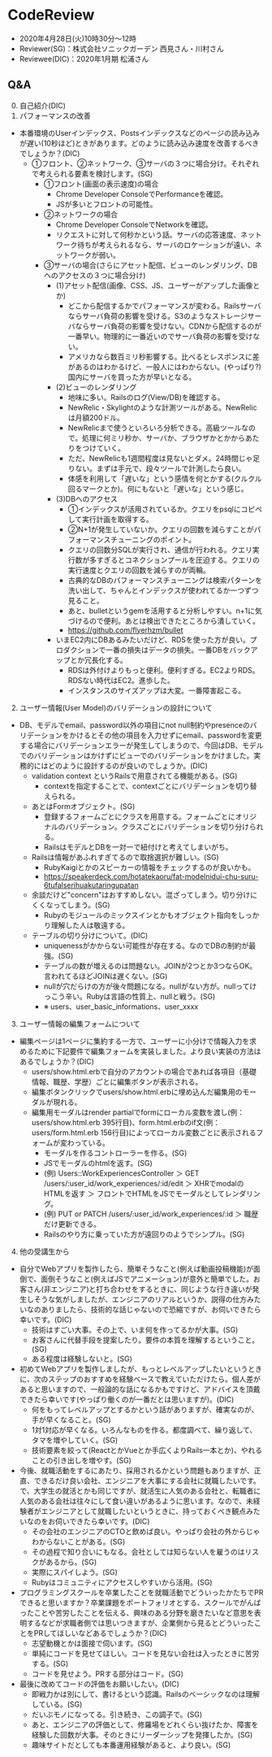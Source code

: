 # CodeReview
- 2020年4月28日(火)10時30分〜12時
- Reviewer(SG)：株式会社ソニックガーデン 西見さん・川村さん
- Reviewee(DIC)：2020年1月期 松浦さん

## Q&A
0. 自己紹介(DIC)
1. パフォーマンスの改善
- 本番環境のUserインデックス、Postsインデックスなどのページの読み込みが遅い(10秒ほど)ときがあります。どのように読み込み速度を改善するべきでしょうか？(DIC)
  - ①フロント、②ネットワーク、③サーバの３つに場合分け。それぞれで考えられる要素を検討します。(SG)
    - ①フロント(画面の表示速度)の場合
      - Chrome Developer ConsoleでPerformanceを確認。
      - JSが多いとフロントの可能性。
    - ②ネットワークの場合
      - Chrome Developer ConsoleでNetworkを確認。
      - リクエストに対して何秒かという話。サーバの応答速度、ネットワーク待ちが考えられるなら、サーバのロケーションが遠い、ネットワークが弱い。
    - ③サーバの場合(さらにアセット配信、ビューのレンダリング、DBへのアクセスの３つに場合分け)
      - (1)アセット配信(画像、CSS、JS、ユーザーがアップした画像とか)
        - どこから配信するかでパフォーマンスが変わる。Railsサーバならサーバ負荷の影響を受ける。S3のようなストレージサーバならサーバ負荷の影響を受けない。CDNから配信するのが一番早い。物理的に一番近いのでサーバ負荷の影響を受けない。
        - アメリカなら数百ミリ秒影響する。比べるとレスポンスに差があるのはわかるけど、一般人にはわからない。(やっぱり?)国内にサーバを買った方が早いとなる。
      - (2)ビューのレンダリング
        - 地味に多い。Railsのログ(View/DB)を確認する。
        - NewRelic・Skylightのような計測ツールがある。NewRelicは月額200ドル。
        - NewRelicまで使うといろいろ分析できる。高級ツールなので。処理に何ミリ秒か、サーバか、ブラウザかとかからあたりをつけていく。
        - ただ、NewRelicも1週間程度は見ないとダメ。24時間じゃ足りない。まずは手元で、段々ツールで計測したら良い。
        - 体感を利用して「遅いな」という感情を何とかする(クルクル回るマークとか)。何にもないと「遅いな」という感じ。
      - (3)DBへのアクセス
        - ①インデックスが活用されているか。クエリをpsqlにコピペして実行計画を取得する。
        - ②N+1が発生していないか。クエリの回数を減らすことがパフォーマンスチューニングのポイント。
        - クエリの回数分SQLが実行され、通信が行われる。クエリ実行数が多すぎるとコネクションプールを圧迫する。クエリの実行速度とクエリの回数を減らすのが両輪。
        - 古典的なDBのパフォーマンスチューニングは検索パターンを洗い出して、ちゃんとインデックスが使われてるか一つずつ見ること。
        - あと、bulletというgemを活用すると分析しやすい。n+1に気づけるので便利。あとは検出できたところから潰していく。
        - https://github.com/flyerhzm/bullet
      - いまEC2内にDBあるみたいだけど、RDSを使った方が良い。プロダクションで一番の損失はデータの損失。一番DBをバックアップとか冗長化する。
        - RDSは外付けよりもっと便利。便利すぎる。EC2よりRDS。RDSない時代はEC2。進歩した。
        - インスタンスのサイズアップは大変。一番障害起こる。

2. ユーザー情報(User Model)のバリデーションの設計について
- DB、モデルでemail、password以外の項目にnot null制約やpresenceのバリデーションをかけるとその他の項目を入力せずにemail、passwordを変更する場合にバリデーションエラーが発生してしまうので、今回はDB、モデルでのバリデーションはかけずにビューでのバリデーションをかけました。実務的にはどのように設計するのが良いのでしょうか。(DIC)
  - validation context というRailsで用意されてる機能がある。(SG)
    - contextを指定することで、contextごとにバリデーションを切り替えられる。
  - あとはFormオブジェクト。(SG)
    - 登録するフォームごとにクラスを用意する。フォームごとにオリジナルのバリデーション。クラスごとにバリデーションを切り分けられる。
    - RailsはモデルとDBを一対一で紐付けと考えてしまいがち。
  - Railsは情報があふれすぎてるので取捨選択が難しい。(SG)
    - RubyKaigiとかのスピーカーの情報をチェックするのが良いかも。
    - https://speakerdeck.com/hotatekaoru/fat-modelnidui-chu-suru-6tufalserihuakutaringupatan
  - 余談だけど"concern"はおすすめしない。混ざってしまう。切り分けにくくなってしまう。(SG)
    - Rubyのモジュールのミックスインとかもオブジェクト指向をしっかり理解した人は敬遠する。
  - テーブルの切り分けについて。(DIC)
    - uniquenessがかからない可能性が存在する。なのでDBの制約が最強。(SG)
    - テーブルの数が増えるのは問題ない。JOINが2つとか3つならOK。言われてるほどJOINは遅くない。(SG)
    - nullが穴だらけの方が後々問題になる。nullがない方が。nullってけっこう辛い。Rubyは言語の性質上、nullと戦う。(SG)
    - ※ users、user_basic_informations、user_xxxx

3. ユーザー情報の編集フォームについて
- 編集ページは1ページに集約する一方で、ユーザーに小分けで情報入力を求めるために下記要件で編集フォームを実装しました。より良い実装の方法はあるでしょうか？(DIC)
  - users/show.html.erbで自分のアカウントの場合であれば各項目（基礎情報、職歴、学歴）ごとに編集ボタンが表示される。
  - 編集ボタンクリックでusers/show.html.erbに埋め込んだ編集用のモーダルが現れる。
  - 編集用モーダルはrender partialでformにローカル変数を渡し(例：users/show.html.erb 395行目)、form.html.erbのif文(例：users/form.html.erb 156行目)によってローカル変数ごとに表示されるフォームが変わっている。
    - モーダルを作るコントローラーを作る。(SG)
    - JSでモーダルのhtmlを返す。(SG)
    - (例) Users::WorkExperiencesController ＞ GET /users/:user_id/work_experiences/:id/edit ＞ XHRでmodalのHTMLを返す ＞ フロントでHTMLをJSでモーダルとしてレンダリング。
    - (例) PUT or PATCH /users/:user_id/work_experiences/:id ＞ 職歴だけ更新できる。
    - Railsのやり方に乗っていた方が遠回りのようでシンプル。(SG)

4. 他の受講生から
- 自分でWebアプリを製作したら、簡単そうなこと(例えば動画投稿機能)が面倒で、面倒そうなこと(例えばJSでアニメーション)が意外と簡単でした。お客さん(非エンジニア)と打ち合わせをするときに、同じような行き違いが発生しそうな気がしましたが、エンジニアのリアルというか、説得の仕方みたいなのありましたら、技術的な話じゃないので恐縮ですが、お伺いできたら幸いです。(DIC)
  - 技術はすごい大事。その上で、いま何を作ってるかが大事。(SG)
  - お客さんに代替手段を提案したり。要件の本質を理解するということ。(SG)
  - ある程度は経験しないと。(SG)
- 初めてWebアプリを製作しましたが、もっとレベルアップしたいというときに、次のステップのおすすめを経験ベースで教えていただけたら。個人差があると思いますので、一般論的な話になるかもですけど、アドバイスを頂戴できたら幸いです(やっぱり働くのが一番だとは思いますが)。(DIC)
  - 何をもってレベルアップとするかという話がありますが、確実なのが、手が早くなること。(SG)
  - 1対1対応が早くなる。いろんなものを作る。都度調べて、繰り返して、タマを増やしていく。(SG)
  - 技術要素を絞って(ReactとかVueとか手広くよりRails一本とか)、やれることの引き出しを増やす。(SG)
- 今後、就職活動をするにあたり、採用されるかという問題もありますが、正直、できるだけ良い会社、エンジニアを大事にする会社に就職したいです。で、大学生の就活とかも同じですが、就活生に人気のある会社と、転職者に人気のある会社は往々にして食い違いがあるように思います。なので、未経験者がエンジニアとして就職したいというときに、持っておくべき観点みたいなのをお伺いできたら幸いです。(DIC)
  - その会社のエンジニアのCTOと飲めば良い。やっぱり会社の外からじゃわからないことがある。(SG)
  - その過程で知り合いにもなる。会社としては知らない人を雇うのはリスクがあるから。(SG)
  - 実際にスパイしよう。(SG)
  - Rubyはコミュニティにアクセスしやすいから活用。(SG)
- プログラミングスクールを卒業したことを就職活動でどういったかたちでPRできると思いますか？卒業課題をポートフォリオとする、スクールでがんばったことや苦労したことを伝える、興味のある分野を磨きたいなど意思を表明するなどが求職者側では思いつきますが、企業側から見るとどういったことをPRしてほしいなどあるでしょうか？(DIC)
  - 志望動機とかは面接で伺います。(SG)
  - 単純にコードを見せてほしい。コードを見ない会社は入ったときに苦労する。(SG)
  - コードを見せよう。PRする部分はコード。(SG)
- 最後に改めてコードの評価をお願いしたい。(DIC)
  - 即戦力かは別にして、書けるという認識。Railsのベーシックなのは理解している。(SG)
  - だいぶモノになってる。引き続き、この調子で。(SG)
  - あと、エンジニアの評価として、修羅場をどれくらい抜けたか、障害を経験した回数が大事。そのときにリーダーシップを発揮したか。(SG)
  - 趣味サイトだとしても本番運用経験があると、より良い。(SG)
